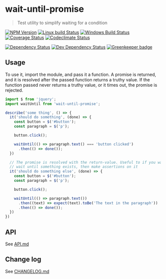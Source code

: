 # wait-until-promise

> Test utility to simplify waiting for a condition

[![NPM Version][npm-image]][npm-url]
[![Linux build Status][travis-image]][travis-url]
[![Windows Build Status][appveyor-image]][appveyor-url]
[![Coverage Status][coveralls-image]][coveralls-url]
[![Codeclimate Status][codeclimate-image]][codeclimate-url]

[![Dependency Status][david-image]][david-url]
[![Dev Dependency Status][david-dev-image]][david-dev-url]
[![Greenkeeper badge][greenkeeper-image]][greenkeeper-url]

## Usage

To use it, import the module, and pass it a function. A promise is returned,
and it is resolved after the passed function returns a truthy value. If the
function passed never returns a truthy value, or it times out, the promise is
rejected.

```js
import $ from 'jquery';
import waitUntil from 'wait-until-promise';

describe('some thing', () => {
  it('should do something', (done) => {
    const button = $('#button');
    const paragraph = $('p');

    button.click();

    waitUntil(() => paragraph.text() === 'button clicked')
      .then(() => done());
  })

  // The promise is resolved with the return-value. Useful to if you want to
  // wait until something exists, then make assertions on it
  it('should do something else', (done) => {
    const button = $('#button');
    const paragraph = $('p');

    button.click();

    waitUntil(() => paragraph.text())
      .then((text) => expect(text).toBe('The text in the paragraph'))
      .then(() => done());
  })
})
```

## API
See [API.md](API.md)


## Change log
See [CHANGELOG.md](CHANGELOG.md)


[travis-url]: https://travis-ci.org/SimenB/wait-until-promise
[travis-image]: https://img.shields.io/travis/SimenB/wait-until-promise.svg
[appveyor-url]: https://ci.appveyor.com/project/SimenB/wait-until-promise
[appveyor-image]: https://ci.appveyor.com/api/projects/status/44aotxjicwqs3nnb?svg=true
[coveralls-url]: https://coveralls.io/github/SimenB/wait-until-promise
[coveralls-image]: https://img.shields.io/coveralls/SimenB/wait-until-promise.svg
[codeclimate-url]: https://codeclimate.com/github/SimenB/wait-until-promise
[codeclimate-image]: https://img.shields.io/codeclimate/github/SimenB/wait-until-promise.svg
[npm-url]: https://npmjs.org/package/wait-until-promise
[npm-image]: https://img.shields.io/npm/v/wait-until-promise.svg
[david-url]: https://david-dm.org/SimenB/wait-until-promise
[david-image]: https://img.shields.io/david/SimenB/wait-until-promise.svg
[david-dev-url]: https://david-dm.org/SimenB/wait-until-promise?type=dev
[david-dev-image]: https://img.shields.io/david/dev/SimenB/wait-until-promise.svg
[greenkeeper-url]: https://greenkeeper.io/
[greenkeeper-image]: https://badges.greenkeeper.io/SimenB/wait-until-promise.svg
